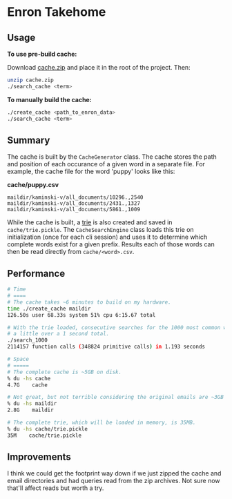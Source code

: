 # Enron Takehome

## Usage

**To use pre-build cache:**

Download
[cache.zip](https://drive.google.com/file/d/1yM8t4G_iDnClITtaxHnbAlYDANr07UZ-/view)
and place it in the root of the project. Then:

```sh
unzip cache.zip
./search_cache <term>
```
**To manually build the cache:**
```sh
./create_cache <path_to_enron_data>
./search_cache <term>
```

## Summary
The cache is built by the `CacheGenerator` class. The cache stores the path and
position of each occurance of a given word in a separate file. For example, the
cache file for the word 'puppy' looks like this:

**cache/puppy.csv**
```csv
maildir/kaminski-v/all_documents/10296.,2540
maildir/kaminski-v/all_documents/2431.,1327
maildir/kaminski-v/all_documents/5861.,1009
```

While the cache is built, a [trie](https://en.wikipedia.org/wiki/Trie) is also
created and saved in `cache/trie.pickle`. The `CacheSearchEngine` class loads this trie on
initialization (once for each cli session) and uses it to determine which
complete words exist for a given prefix. Results each of those words can then be
read directly from `cache/<word>.csv`.

## Performance

 ```sh
# Time
# ====
# The cache takes ~6 minutes to build on my hardware.
time ./create_cache maildir
126.50s user 68.33s system 51% cpu 6:15.67 total

# With the trie loaded, consecutive searches for the 1000 most common words take
# a little over a 1 second total.
./search_1000
2114157 function calls (348824 primitive calls) in 1.193 seconds

# Space
# =====
# The complete cache is ~5GB on disk.
% du -hs cache
4.7G    cache

# Not great, but not terrible considering the original emails are ~3GB on disk.
% du -hs maildir
2.8G    maildir

# The complete trie, which will be loaded in memory, is 35MB.
% du -hs cache/trie.pickle
35M    cache/trie.pickle
```

## Improvements

I think we could get the footprint way down if we just zipped the cache and
email directories and had queries read from the zip archives. Not sure
now that'll affect reads but worth a try.
